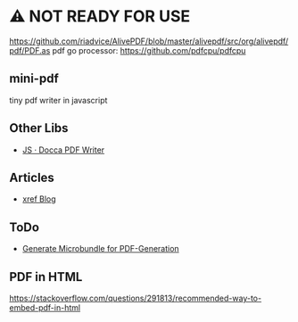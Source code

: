 # ⚠️ NOT READY FOR USE


https://github.com/riadvice/AlivePDF/blob/master/alivepdf/src/org/alivepdf/pdf/PDF.as
pdf go processor: https://github.com/pdfcpu/pdfcpu

## mini-pdf

tiny pdf writer in javascript

## Other Libs

- [JS · Docca PDF Writer](https://github.com/DoccaPDF/docca-pdf-writer/tree/master/src/pdf-objects)

## Articles

- [xref Blog](http://khkonsulting.com/2013/01/the-trouble-with-the-xref-table/)

## ToDo

- [Generate Microbundle for PDF-Generation](https://github.com/developit/microbundle)

## PDF in HTML

https://stackoverflow.com/questions/291813/recommended-way-to-embed-pdf-in-html
